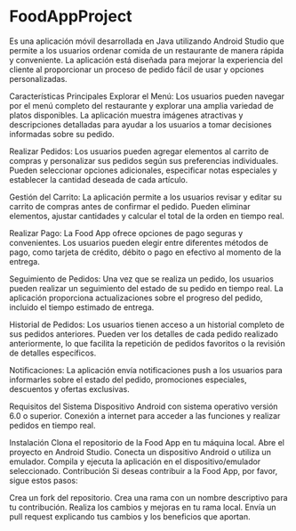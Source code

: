 # FoodAppProject
Es una aplicación móvil desarrollada en Java utilizando Android Studio que permite a los usuarios ordenar comida de un restaurante de manera rápida y conveniente. La aplicación está diseñada para mejorar la experiencia del cliente al proporcionar un proceso de pedido fácil de usar y opciones personalizadas.

Características Principales
Explorar el Menú: Los usuarios pueden navegar por el menú completo del restaurante y explorar una amplia variedad de platos disponibles. La aplicación muestra imágenes atractivas y descripciones detalladas para ayudar a los usuarios a tomar decisiones informadas sobre su pedido.

Realizar Pedidos: Los usuarios pueden agregar elementos al carrito de compras y personalizar sus pedidos según sus preferencias individuales. Pueden seleccionar opciones adicionales, especificar notas especiales y establecer la cantidad deseada de cada artículo.

Gestión del Carrito: La aplicación permite a los usuarios revisar y editar su carrito de compras antes de confirmar el pedido. Pueden eliminar elementos, ajustar cantidades y calcular el total de la orden en tiempo real.

Realizar Pago: La Food App ofrece opciones de pago seguras y convenientes. Los usuarios pueden elegir entre diferentes métodos de pago, como tarjeta de crédito, débito o pago en efectivo al momento de la entrega.

Seguimiento de Pedidos: Una vez que se realiza un pedido, los usuarios pueden realizar un seguimiento del estado de su pedido en tiempo real. La aplicación proporciona actualizaciones sobre el progreso del pedido, incluido el tiempo estimado de entrega.

Historial de Pedidos: Los usuarios tienen acceso a un historial completo de sus pedidos anteriores. Pueden ver los detalles de cada pedido realizado anteriormente, lo que facilita la repetición de pedidos favoritos o la revisión de detalles específicos.

Notificaciones: La aplicación envía notificaciones push a los usuarios para informarles sobre el estado del pedido, promociones especiales, descuentos y ofertas exclusivas.

Requisitos del Sistema
Dispositivo Android con sistema operativo versión 6.0 o superior.
Conexión a internet para acceder a las funciones y realizar pedidos en tiempo real.

Instalación
Clona el repositorio de la Food App en tu máquina local.
Abre el proyecto en Android Studio.
Conecta un dispositivo Android o utiliza un emulador.
Compila y ejecuta la aplicación en el dispositivo/emulador seleccionado.
Contribución
Si deseas contribuir a la Food App, por favor, sigue estos pasos:

Crea un fork del repositorio.
Crea una rama con un nombre descriptivo para tu contribución.
Realiza los cambios y mejoras en tu rama local.
Envía un pull request explicando tus cambios y los beneficios que aportan.
